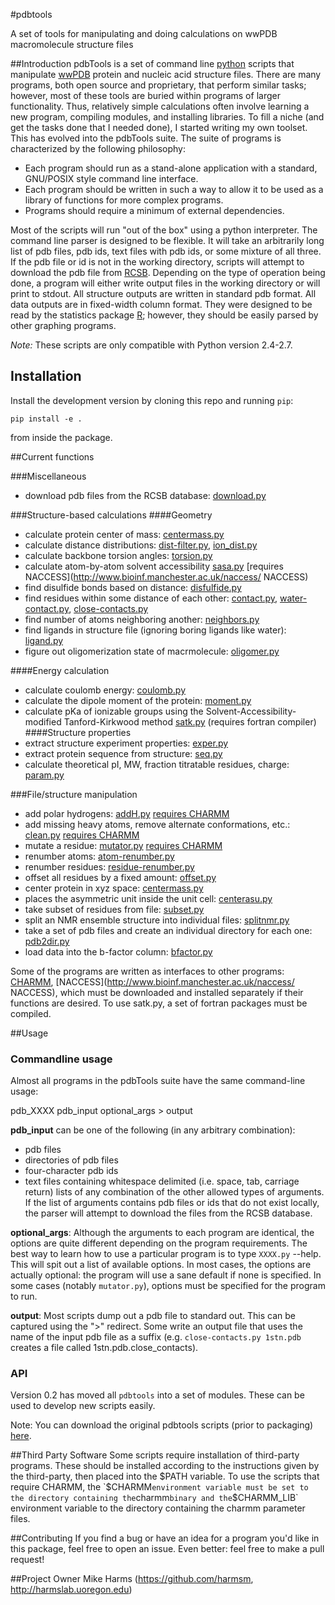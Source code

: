 #pdbtools

A set of tools for manipulating and doing calculations on wwPDB macromolecule structure files

##Introduction
pdbTools is a set of command line [python](http://www.python.org) scripts that manipulate [wwPDB](http://www.wwpdb.org/) protein and nucleic acid structure files.  There are many programs, both open source and proprietary, that perform similar tasks; however, most of these tools are buried within programs of larger functionality.  Thus, relatively simple calculations often involve learning a new program, compiling modules, and installing libraries. To fill a niche (and get the tasks done that I needed done), I started writing my own toolset.  This has evolved into the pdbTools suite.  The suite of programs is characterized by the following philosophy:

  * Each program should run as a stand-alone application with a standard, GNU/POSIX style command line interface.
  * Each program should be written in such a way to allow it to be used as a library of functions for more complex programs.
  * Programs should require a minimum of external dependencies.

Most of the scripts will run "out of the box" using a python interpreter.  The command line parser is designed to be flexible.  It will take an arbitrarily long list of pdb files, pdb ids, text files with pdb ids, or some mixture of all three.  If the pdb file or id is not in the working directory, scripts will attempt to download the pdb file from [RCSB](http://www.rcsb.org/).  Depending on the type of operation being done, a program will either write output files in the working directory or will print to stdout.  All structure outputs are written in standard pdb format.  All data outputs are in fixed-width column format.  They were designed to be read by the statistics package [R](http://cran.r-project.org/); however, they should be easily parsed by other graphing programs.

*Note:* These scripts are only compatible with Python version 2.4-2.7.

## Installation

Install the development version by cloning this repo and running `pip`:
```
pip install -e .
```
from inside the package.

##Current functions

###Miscellaneous
  * download pdb files from the RCSB database: [download.py](https://github.com/harmslab/pdbtools/blob/master/pdbTools/download.py)

###Structure-based calculations
####Geometry
  * calculate protein center of mass: [centermass.py](https://github.com/harmslab/pdbtools/blob/master/pdbTools/centermass.py)
  * calculate distance distributions: [dist-filter.py](https://github.com/harmslab/pdbtools/blob/master/pdbTools/dist-filter.py),  [ion_dist.py](https://github.com/harmslab/pdbtools/blob/master/pdbTools/ion-dist.py)
  * calculate backbone torsion angles: [torsion.py](https://github.com/harmslab/pdbtools/blob/master/pdbTools/torsion.py)
  * calculate atom-by-atom solvent accessibility [sasa.py](https://github.com/harmslab/pdbtools/blob/master/pdbTools/sasa.py) [requires NACCESS](http://www.bioinf.manchester.ac.uk/naccess/ NACCESS)
  * find disulfide bonds based on distance: [disfulfide.py](https://github.com/harmslab/pdbtools/blob/master/pdbTools/disulfide.py)
  * find residues within some distance of each other: [contact.py](https://github.com/harmslab/pdbtools/blob/master/pdbTools/contact.py), [water-contact.py](https://github.com/harmslab/pdbtools/blob/master/pdbTools/water-contact.py), [close-contacts.py](https://github.com/harmslab/pdbtools/blob/master/pdbTools/close-contacts.py)
  * find number of atoms neighboring another: [neighbors.py](https://github.com/harmslab/pdbtools/blob/master/pdbTools/neighbors.py)
  * find ligands in structure file (ignoring boring ligands like water): [ligand.py](https://github.com/harmslab/pdbtools/blob/master/pdbTools/ligand.py)
  * figure out oligomerization state of macrmolecule: [oligomer.py](https://github.com/harmslab/pdbtools/blob/master/pdbTools/oligomer.py)

####Energy calculation
  * calculate coulomb energy: [coulomb.py](https://github.com/harmslab/pdbtools/blob/master/pdbTools/coulomb.py)
  * calculate the dipole moment of the protein: [moment.py](https://github.com/harmslab/pdbtools/blob/master/pdbTools/moment.py)
  * calculate pKa of ionizable groups using the Solvent-Accessibility-modified Tanford-Kirkwood method [satk.py](https://github.com/harmslab/pdbtools/blob/master/pdbTools/satk.py) (requires fortran compiler)
####Structure properties
  * extract structure experiment properties: [exper.py](https://github.com/harmslab/pdbtools/blob/master/pdbTools/exper.py)
  * extract protein sequence from structure: [seq.py](https://github.com/harmslab/pdbtools/blob/master/pdbTools/seq.py)
  * calculate theoretical pI, MW, fraction titratable residues, charge: [param.py](https://github.com/harmslab/pdbtools/blob/master/pdbTools/param.py)

###File/structure manipulation
  * add polar hydrogens: [addH.py](https://github.com/harmslab/pdbtools/blob/master/pdbTools/addH.py) [requires CHARMM](http://www.charmm.org/)
  * add missing heavy atoms, remove alternate conformations, etc.: [clean.py](https://github.com/harmslab/pdbtools/blob/master/pdbTools/clean.py) [requires CHARMM](http://www.charmm.org/)
  * mutate a residue: [mutator.py](https://github.com/harmslab/pdbtools/blob/master/pdbTools/mutator.py) [requires CHARMM](http://www.charmm.org/)
  * renumber atoms: [atom-renumber.py](https://github.com/harmslab/pdbtools/blob/master/pdbTools/atom_renumber.py)
  * renumber residues: [residue-renumber.py](https://github.com/harmslab/pdbtools/blob/master/pdbTools/residue-renumber.py)
  * offset all residues by a fixed amount: [offset.py](https://github.com/harmslab/pdbtools/blob/master/pdbTools/offset.py)
  * center protein in xyz space: [centermass.py](https://github.com/harmslab/pdbtools/blob/master/pdbTools/centermass.py)
  * places the asymmetric unit inside the unit cell: [centerasu.py](https://github.com/harmslab/pdbtools/blob/master/pdbTools/centerasu.py)
  * take subset of residues from file: [subset.py](https://github.com/harmslab/pdbtools/blob/master/pdbTools/subset.py)
  * split an NMR ensemble structure into individual files: [splitnmr.py](https://github.com/harmslab/pdbtools/blob/master/pdbTools/splitnmr.py)
  * take a set of pdb files and create an individual directory for each one: [pdb2dir.py](https://github.com/harmslab/pdbtools/blob/master/pdbTools/pdb2dir.py)
  * load data into the b-factor column: [bfactor.py](https://github.com/harmslab/pdbtools/blob/master/pdbTools/bfactor.py)

Some of the programs are written as interfaces to other programs: [CHARMM](http://www.charmm.org/),  [NACCESS](http://www.bioinf.manchester.ac.uk/naccess/ NACCESS), which must be downloaded and installed separately if their functions are desired.  To use satk.py, a set of fortran packages must be compiled.


##Usage

### Commandline usage

Almost all programs in the pdbTools suite have the same command-line usage:

pdb_XXXX pdb_input optional_args > output

**pdb_input** can be one of the following (in any arbitrary combination):
  * pdb files
  * directories of pdb files
  * four-character pdb ids
  * text files containing whitespace delimited (i.e. space, tab, carriage return) lists of any combination of the other allowed types of arguments. If the list of arguments contains pdb files or ids that do not exist locally, the parser will attempt to download the files from the RCSB database.  

**optional_args**: Although the arguments to each program are identical, the options are quite different depending on the program requirements.  The best way to learn how to use a particular program is to type `XXXX.py` --help.  This will spit out a list of available options.  In most cases, the options are actually optional: the program will use a sane default if none is specified.  In some cases (notably `mutator.py`), options must be specified for the program to run.

**output**: Most scripts dump out a pdb file to standard out.  This can be captured using the ">" redirect.   Some write an output file that uses the name of the input pdb file as a suffix (e.g. `close-contacts.py 1stn.pdb` creates a file called 1stn.pdb.close_contacts).  

### API

Version 0.2 has moved all `pdbtools` into a set of modules. These can be used to develop new scripts easily.

Note: You can download the original pdbtools scripts (prior to packaging) [here](https://github.com/harmslab/pdbtools/releases). 

##Third Party Software
Some scripts require installation of third-party programs.  These should be installed according to the instructions given by the third-party, then placed into the $PATH variable.  To use the scripts that require CHARMM, the `$CHARMM` environment variable must be set to the directory containing the `charmm` binary and the `$CHARMM_LIB` environment variable to the directory containing the charmm parameter files.  


##Contributing
If you find a bug or have an idea for a program you'd like in this package, feel free to open an issue.  Even better: feel free to make a pull request!

##Project Owner
Mike Harms (https://github.com/harmsm, http://harmslab.uoregon.edu)
